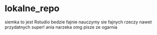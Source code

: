 # lokalne_repo
siemka
to jest Rstudio
bedzie fajnie
nauczymy sie fajnych rzeczy
nawet przydatnych
super!
ania narzeka omg
pisze ze ogarnia

